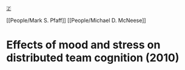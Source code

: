[🇿](zotero://select/library/items/XU5CJXQQ)

[[People/Mark S. Pfaff]] [[People/Michael D. McNeese]] 
# Effects of mood and stress on distributed team cognition (2010)

